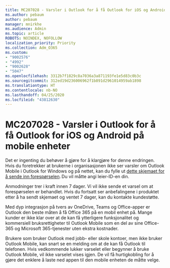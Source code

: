 ```yaml
---
title: MC207028 - Varsler i Outlook for å få Outlook for iOS og Android på mobile enheter
ms.author: pebaum
author: pebaum
manager: mnirkhe
ms.audience: Admin
ms.topic: article
ROBOTS: NOINDEX, NOFOLLOW
localization_priority: Priority
ms.collection: Adm_O365
ms.custom:
- "9002576"
- "4992"
- "9002628"
- "5047"
ms.openlocfilehash: 3312b7f1829c8a7036a3a871193fe1e5d83c0b3c
ms.sourcegitcommit: 312ed19d236006962f1b891d2961014959ab1898
ms.translationtype: HT
ms.contentlocale: nb-NO
ms.lasthandoff: 04/25/2020
ms.locfileid: "43812630"
---
```

# <a name="mc207028---notifications-in-outlook-to-obtain-outlook-for-ios-and-android-on-mobile-devices"></a>MC207028 - Varsler i Outlook for å få Outlook for iOS og Android på mobile enheter

Det er ingenting du behøver å gjøre for å klargjøre for denne endringen. Hvis du foretrekker at brukerne i organisasjonen ikke ser varsler om Outlook Mobile i Outlook for Windows og på nettet, kan du fylle ut [dette skjemaet for å sende inn forespørselen](https://aka.ms/MC207028). Du vil måtte angi leier-ID-en din. 

Anmodninger trer i kraft innen 7 dager. Vi vil ikke sende et varsel om at forespørselen er behandlet. Hvis du fortsatt ser anbefalingene i produktet etter å ha sendt skjemaet og ventet 7 dager, kan du kontakte kundestøtte.

Med dyp integrasjon på tvers av OneDrive, Teams og Office-apper er Outlook den beste måten å få Office 365 på en mobil enhet på. Mange kunder er ikke klar over at de kan få ytterligere funksjonalitet og kommersiell bruksrettigheter til Outlook Mobile som en del av sine Office-365 og Microsoft 365-tjenester uten ekstra kostnader.

Brukere som bruker Outlook med jobb- eller skole kontoer, men ikke bruker Outlook Mobile, kan snart se en melding om at de kan få Outlook til telefonen. Hvis vedkommende lukker varselet eller begynner å bruke Outlook Mobile, vil ikke varselet vises igjen. De vil få hurtigkobling for å gjøre det enklere å laste ned appen til den mobile enheten de måtte velge.

